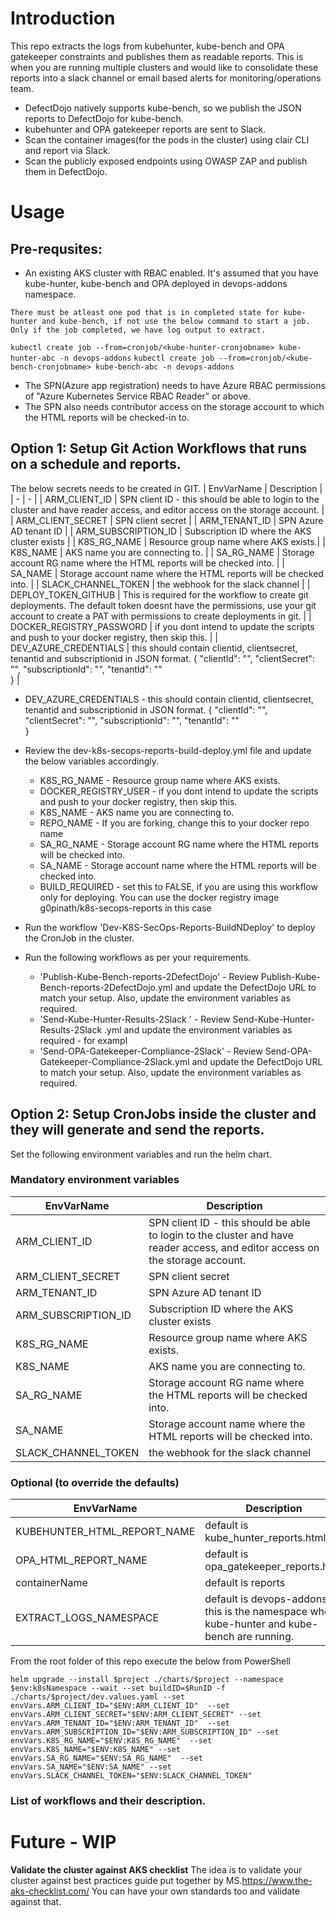 # Introduction

This repo extracts the logs from kubehunter, kube-bench and OPA gatekeeper constraints and publishes them as readable reports.
This is when you are running multiple clusters and would like to consolidate these reports into a slack channel or email based alerts for monitoring/operations team.

- DefectDojo natively supports kube-bench, so we publish the JSON reports to DefectDojo for kube-bench.
- kubehunter and OPA gatekeeper reports are sent to Slack.
- Scan the container images(for the pods in the cluster) using clair CLI and report via Slack.
- Scan the publicly exposed endpoints using OWASP ZAP and publish them in DefectDojo.
  
# Usage

## Pre-requsites:
- An existing AKS cluster with RBAC enabled. It's assumed that you have kube-hunter, kube-bench and OPA deployed in devops-addons namespace.

`There must be atleast one pod that is in completed state for kube-hunter and kube-bench, if not use the below command to start a job. Only if the job completed, we have log output to extract.`

`kubectl create job --from=cronjob/<kube-hunter-cronjobname> kube-hunter-abc -n devops-addons`
`kubectl create job --from=cronjob/<kube-bench-cronjobname> kube-bench-abc -n devops-addons`

- The SPN(Azure app registration) needs to have Azure RBAC permissions of "Azure Kubernetes Service RBAC Reader" or above.
- The SPN also needs contributor access on the storage account to which the HTML reports will be checked-in to.
## Option 1: Setup Git Action Workflows that runs on a schedule and reports.
The below secrets needs to be created in GIT.
| EnvVarName | Description |
| - | - |
| ARM_CLIENT_ID |  SPN client ID - this should be able to login to the cluster and have reader access, and editor access on the storage account. |
| ARM_CLIENT_SECRET | SPN client secret |
| ARM_TENANT_ID | SPN Azure AD tenant ID |
| ARM_SUBSCRIPTION_ID | Subscription ID where the AKS cluster exists |
| K8S_RG_NAME |  Resource group name where AKS exists.|
| K8S_NAME | AKS name you are connecting to. |
| SA_RG_NAME | Storage account RG name where the HTML reports will be checked into. |
| SA_NAME |  Storage account  name where the HTML reports will be checked into. |
| SLACK_CHANNEL_TOKEN |  the webhook for the slack channel |
| DEPLOY_TOKEN_GITHUB |  This is required for the workflow to create git deployments. The default token doesnt have the permissions, use your git account to create a PAT with permissions to create deployments in git. |
| DOCKER_REGISTRY_PASSWORD |  if you dont intend to update the scripts and push to your docker registry, then skip this. |
| DEV_AZURE_CREDENTIALS |  this should contain clientid, clientsecret, tenantid and subscriptionid in JSON format.
       {
        "clientId": "<GUID>",
        "clientSecret": "<GUID>",
        "subscriptionId": "<GUID>",
        "tenantId": "<GUID>"        
        }
        |


- DEV_AZURE_CREDENTIALS - this should contain clientid, clientsecret, tenantid and subscriptionid in JSON format.
       {
        "clientId": "<GUID>",
        "clientSecret": "<GUID>",
        "subscriptionId": "<GUID>",
        "tenantId": "<GUID>"        
        }
- Review the dev-k8s-secops-reports-build-deploy.yml file and update the below variables accordingly.
  - K8S_RG_NAME - Resource group name where AKS exists.
  - DOCKER_REGISTRY_USER - if you dont intend to update the scripts and push to your docker registry, then skip this.
  - K8S_NAME - AKS name you are connecting to.
  - REPO_NAME - If you are forking, change this to your docker repo name
  - SA_RG_NAME - Storage account RG name where the HTML reports will be checked into.
  - SA_NAME - Storage account  name where the HTML reports will be checked into.
  - BUILD_REQUIRED - set this to FALSE, if you are using this workflow only for deploying. You can use the docker registry image g0pinath/k8s-secops-reports in this case

- Run the workflow 'Dev-K8S-SecOps-Reports-BuildNDeploy' to deploy the CronJob in the cluster.
- Run the following workflows as per your requirements.
  - 'Publish-Kube-Bench-reports-2DefectDojo' - Review Publish-Kube-Bench-reports-2DefectDojo.yml  and update the DefectDojo URL to match your setup. Also, update the environment variables as required.
  - 'Send-Kube-Hunter-Results-2Slack ' - Review Send-Kube-Hunter-Results-2Slack .yml  and update the environment variables as required - for exampl
  - 'Send-OPA-Gatekeeper-Compliance-2Slack' - Review Send-OPA-Gatekeeper-Compliance-2Slack.yml  and update the DefectDojo URL to match your setup. Also, update the environment variables as required.

## Option 2: Setup CronJobs inside the cluster and they will generate and send the reports.

Set the following environment variables and run the helm chart.
### Mandatory environment variables
| EnvVarName | Description |
| - | - |
| ARM_CLIENT_ID |  SPN client ID - this should be able to login to the cluster and have reader access, and editor access on the storage account. |
| ARM_CLIENT_SECRET | SPN client secret |
| ARM_TENANT_ID | SPN Azure AD tenant ID |
| ARM_SUBSCRIPTION_ID | Subscription ID where the AKS cluster exists |
| K8S_RG_NAME |  Resource group name where AKS exists.|
| K8S_NAME | AKS name you are connecting to. |
| SA_RG_NAME | Storage account RG name where the HTML reports will be checked into. |
| SA_NAME |  Storage account  name where the HTML reports will be checked into. |
| SLACK_CHANNEL_TOKEN |  the webhook for the slack channel |

### Optional (to override the defaults)
| EnvVarName | Description |
| - | - |
| KUBEHUNTER_HTML_REPORT_NAME |  default is kube_hunter_reports.html |
| OPA_HTML_REPORT_NAME | default is opa_gatekeeper_reports.html |
| containerName |  default is reports |
| EXTRACT_LOGS_NAMESPACE |  default is devops-addons, this is the namespace where kube-hunter and kube-bench are running. |


From the root folder of this repo execute the below from PowerShell

`helm upgrade --install $project ./charts/$project --namespace $env:k8sNamespace --wait --set buildID=$RunID -f ./charts/$project/dev.values.yaml --set envVars.ARM_CLIENT_ID="$ENV:ARM_CLIENT_ID"  --set envVars.ARM_CLIENT_SECRET="$ENV:ARM_CLIENT_SECRET" --set envVars.ARM_TENANT_ID="$ENV:ARM_TENANT_ID"  --set envVars.ARM_SUBSCRIPTION_ID="$ENV:ARM_SUBSCRIPTION_ID" --set envVars.K8S_RG_NAME="$ENV:K8S_RG_NAME"  --set envVars.K8S_NAME="$ENV:K8S_NAME" --set envVars.SA_RG_NAME="$ENV:SA_RG_NAME"  --set envVars.SA_NAME="$ENV:SA_NAME" --set envVars.SLACK_CHANNEL_TOKEN="$ENV:SLACK_CHANNEL_TOKEN" `
### List of workflows and their description.

# Future - WIP
**Validate the cluster against AKS checklist**
  The idea is to validate your cluster against best practices guide put together by MS.https://www.the-aks-checklist.com/
  You can have your own standards too and validate against that.
